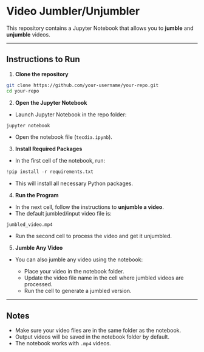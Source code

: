 # Video Jumbler/Unjumbler

This repository contains a Jupyter Notebook that allows you to **jumble** and **unjumble** videos.

---

## Instructions to Run

1. **Clone the repository**

```bash
git clone https://github.com/your-username/your-repo.git
cd your-repo
```

2. **Open the Jupyter Notebook**

* Launch Jupyter Notebook in the repo folder:

```bash
jupyter notebook
```

* Open the notebook file (`tecdia.ipynb`).

3. **Install Required Packages**

* In the first cell of the notebook, run:

```python
!pip install -r requirements.txt
```

* This will install all necessary Python packages.

4. **Run the Program**

* In the next cell, follow the instructions to **unjumble a video**.
* The default jumbled/input video file is:

```
jumbled_video.mp4
```

* Run the second cell to process the video and get it unjumbled.

5. **Jumble Any Video**

* You can also jumble any video using the notebook:

  * Place your video in the notebook folder.
  * Update the video file name in the cell where jumbled videos are processed.
  * Run the cell to generate a jumbled version.

---

## Notes

* Make sure your video files are in the same folder as the notebook.
* Output videos will be saved in the notebook folder by default.
* The notebook works with `.mp4` videos.
